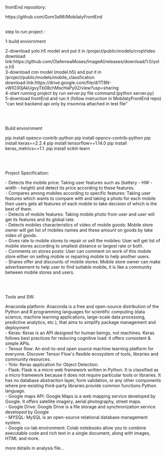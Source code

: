<p>frontEnd repository:</p> https://github.com/Gom3a98/MobilatyFrontEnd
<br><br>
<p>step to run project : </p>
1-build enviornment </p>
2-download yolo.h5 model and put it in /project/public/models/cropVideo <br>
download link:https://github.com/OlafenwaMoses/ImageAI/releases/download/1.0/yolo.h5 <br>
3-download cnn model (model.h5) and put it in /project/public/models/mobile_classfication <br>
download link:https://drive.google.com/file/d/1T8N-vWIO30jAkUgvyTb08chMscHaPy02/view?usp=sharing <br>
4-start running project by run server.py file command:(python server.py)<br>
5-download frontEnd and run it (follow instruction in MobilatyFrontEnd repo)<br>
"can test backend api only by insomnia attached in test file"<br>

<br><br>
<p>Build enviornment </p>
pip install opencv-contrib-python
pip install opencv-contrib-python
pip install keras==2.2.4
pip install tensorflow==1.14.0
pip install keras_metrics==1.1.
pip install scikit-learn

<br><br>
<p>Project Specification:</p>
- Detects the mobile price: Taking user features such as (battery - HW - width - height) and detect its price according to these features.<br>
- Compares among mobiles according to specific features:
Taking user features which wants to compare with and taking a photo for each mobile then users gets all features of each mobile to take decision of which is the best of them.<br>
- Detects of mobile features:
Taking mobile photo from user and user will get its features and its global rate.<br>
- Detects mobiles characteristics of video of mobile goods:
Mobile store owner will get list of mobiles names and these amount on goods by take video of goods.<br>
- Gives rate to mobile stores to repair or sell the mobiles: 
User will get list of mobile stores according to smallest distance or largest rate or both.<br>
- Comments on stores posts:
User can comment on work of this mobile store either on selling mobile or repairing mobile to help another users.<br>
- Shares offer and discounts of mobile stores:
Mobile store owner can make advertisement to help user to find suitable mobile, it is like a community between mobile stores and users.<br>

<br><br>
<p>Tools and SW:</p>
Anaconda platform: 
Anaconda is a free and open-source distribution of the Python and R programming languages for scientific computing (data science, machine learning applications, large-scale data processing, predictive analytics, etc.), that aims to simplify package management and deployment<br>
- Keras: 
Keras is an API designed for human beings, not machines. Keras follows best practices for reducing cognitive load: it offers consistent & simple APIs.<br> 
- Tensor flow: 
An end-to-end open source machine learning platform for everyone. Discover Tensor Flow's flexible ecosystem of tools, libraries and community resources.<br>
- Yolo: 
Keras application for Object Detection.<br>
- Flask:
Flask is a micro web framework written in Python. It is classified as a micro framework because it does not require particular tools or libraries. It has no database abstraction layer, form validation, or any other components where pre-existing third-party libraries provide common functions
Python language.<br>
- Google maps API: 
Google Maps is a web mapping service developed by Google. It offers satellite imagery, aerial photography, street maps.<br>
- Google Drive: 
Google Drive is a file storage and synchronization service developed by Google<br>
- MYSQL: 
MySQL is an open-source relational database management system. <br>
- Google co-lab environment:
Colab notebooks allow you to combine executable code and rich text in a single document, along with images, HTML and more.<br>
</p></p>
more details in analysis file...


